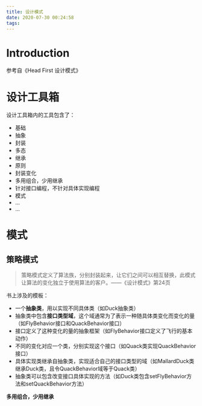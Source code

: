 ```yaml
---
title: 设计模式
date: 2020-07-30 00:24:58
tags:
---
```


# Introduction

参考自《Head First 设计模式》

<!--more-->

# 设计工具箱

设计工具箱内的工具包含了：
- 基础
 - 抽象
 - 封装
 - 多态
 - 继承
- 原则
 - 封装变化
 - 多用组合，少用继承
 - 针对接口编程，不针对具体实现编程
- 模式
 - ...
 - ...

# 模式

## 策略模式

> 策略模式定义了算法族，分别封装起来，让它们之间可以相互替换，此模式让算法的变化独立于使用算法的客户。——《设计模式》第24页

书上涉及的模板：
- 一个**抽象类**，用以实现不同具体类（如Duck抽象类）
- 抽象类中包含**接口类型域**，这个域通常为了表示一种随具体类变化而变化的量（如FlyBehavior接口和QuackBehavior接口）
 - 接口定义了这种变化的量的抽象框架（如FlyBehavior接口定义了飞行的基本动作）
 - 不同的变化对应一个类，分别实现这个接口（如Quack类实现QuackBehavior接口）
- 具体实现类继承自抽象类，实现适合自己的接口类型的域（如MallardDuck类继承Duck类，且令QuackBehavior域等于Quack类）
- 抽象类可以包含改变接口具体实现的方法（如Duck类包含setFlyBehavior方法和setQuackBehavior方法）

**多用组合，少用继承**

